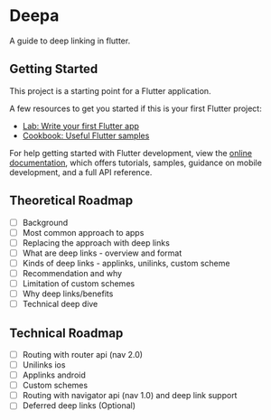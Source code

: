 # Deepa

A guide to deep linking in flutter.

## Getting Started

This project is a starting point for a Flutter application.

A few resources to get you started if this is your first Flutter project:

- [Lab: Write your first Flutter app](https://docs.flutter.dev/get-started/codelab)
- [Cookbook: Useful Flutter samples](https://docs.flutter.dev/cookbook)

For help getting started with Flutter development, view the
[online documentation](https://docs.flutter.dev/), which offers tutorials,
samples, guidance on mobile development, and a full API reference.

## Theoretical Roadmap
- [ ] Background
- [ ] Most common approach to apps
- [ ] Replacing the approach with deep links
- [ ] What are deep links - overview and format
- [ ] Kinds of deep links - applinks, unilinks, custom scheme
- [ ] Recommendation and why
- [ ] Limitation of custom schemes
- [ ] Why deep links/benefits
- [ ] Technical deep dive

## Technical Roadmap
- [ ] Routing with router api (nav 2.0)
- [ ] Unilinks ios
- [ ] Applinks android
- [ ] Custom schemes
- [ ] Routing with navigator api (nav 1.0) and deep link support
- [ ] Deferred deep links (Optional)
